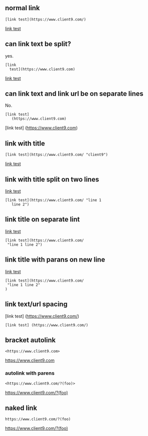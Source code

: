 
## normal link

```
[link test](https://www.client9.com/)
```

[link test](https://www.client9.com/)

## can link text be split?

yes.

```
[link 
  test](https://www.client9.com)
```

[link 
  test](https://www.client9.com)

## can link text and link url be on separate lines

No.

```
[link test]
   (https://www.client9.com)
```

[link test]
   (https://www.client9.com)

## link with title

```
[link test](https://www.client9.com/ "client9")
```

[link test](https://www.client9.com/ "client9")

## link with title split on two lines

[link test](https://www.client9.com/ "line 1
   line 2")

```
[link test](https://www.client9.com/ "line 1
   line 2")
```

## link title on separate lint

[link test](https://www.client9.com/ 
 "line 1 line 2")

```
[link test](https://www.client9.com/
 "line 1 line 2")
```              

## link title  with parans on new line

[link test](https://www.client9.com/ 
 "line 1 line 2"
)

```
[link test](https://www.client9.com/
 "line 1 line 2"
)
```

## link text/url spacing

[link test] (https://www.client9.com/)

```
[link test] (https://www.client9.com/)
```

## bracket autolink

```
<https://www.client9.com>
```   

<https://www.client9.com>

### autolink with parens

```
<https://www.client9.com/?(foo)>
```

<https://www.client9.com/?(foo)>

## naked link

```
https://www.client9.com/?(foo)
```

https://www.client9.com/?(foo)
